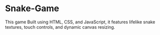 # Snake-Game
This game Built using HTML, CSS, and JavaScript, it features lifelike snake textures, touch controls, and dynamic canvas resizing.
